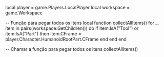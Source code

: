 local player = game.Players.LocalPlayer
local workspace = game.Workspace

-- Função para pegar todos os itens
local function collectAllItems()
    for _, item in pairs(workspace:GetChildren()) do
        if item:IsA("Tool") or item:IsA("Part") then
            item.CFrame = player.Character.HumanoidRootPart.CFrame
        end
    end
end

-- Chamar a função para pegar todos os itens
collectAllItems()
